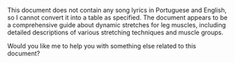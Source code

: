 This document does not contain any song lyrics in Portuguese and English, so I cannot convert it into a table as specified. The document appears to be a comprehensive guide about dynamic stretches for leg muscles, including detailed descriptions of various stretching techniques and muscle groups. 

Would you like me to help you with something else related to this document?